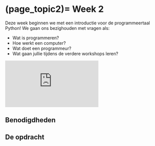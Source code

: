 (page_topic2)=
Week 2 
=======================

Deze week beginnen we met een introductie voor de programmeertaal Python! We gaan ons bezighouden met vragen als:
- Wat is programmeren?
- Hoe werkt een computer?
- Wat doet een programmeur?
- Wat gaan jullie tijdens de verdere workshops leren?

<div class="container youtube">
<iframe class="responsive-iframe" src="https://www.youtube.com/embed/jjqgP9dpD1k" frameborder="0" allow="accelerometer; autoplay="0"; encrypted-media; gyroscope; picture-in-picture" allowfullscreen></iframe>
</div>

## Benodigdheden

## De opdracht
